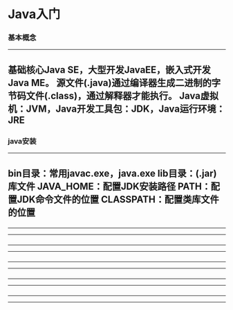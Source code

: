 # Java入门
### 基本概念
---
基础核心Java SE，大型开发JavaEE，嵌入式开发Java ME。
源文件(.java)通过编译器生成二进制的字节码文件(.class)，通过解释器才能执行。
Java虚拟机：JVM，Java开发工具包：JDK，Java运行环境：JRE
---
### java安装
---
bin目录：常用javac.exe，java.exe
lib目录：(.jar)库文件
JAVA_HOME：配置JDK安装路径
PATH：配置JDK命令文件的位置
CLASSPATH：配置类库文件的位置
---
### 
---
---
### 
---
---
### 
---
---
### 
---
---
### 
---
---
